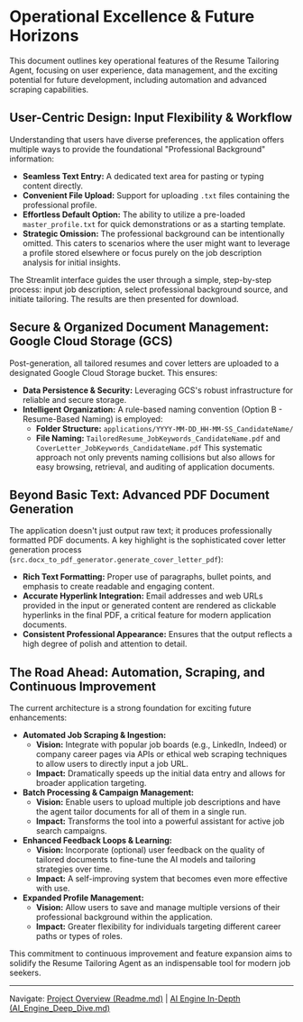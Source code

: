 # Operational Excellence & Future Horizons

This document outlines key operational features of the Resume Tailoring Agent, focusing on user experience, data management, and the exciting potential for future development, including automation and advanced scraping capabilities.

## User-Centric Design: Input Flexibility & Workflow

Understanding that users have diverse preferences, the application offers multiple ways to provide the foundational "Professional Background" information:

*   **Seamless Text Entry:** A dedicated text area for pasting or typing content directly.
*   **Convenient File Upload:** Support for uploading `.txt` files containing the professional profile.
*   **Effortless Default Option:** The ability to utilize a pre-loaded `master_profile.txt` for quick demonstrations or as a starting template.
*   **Strategic Omission:** The professional background can be intentionally omitted. This caters to scenarios where the user might want to leverage a profile stored elsewhere or focus purely on the job description analysis for initial insights.

The Streamlit interface guides the user through a simple, step-by-step process: input job description, select professional background source, and initiate tailoring. The results are then presented for download.

## Secure & Organized Document Management: Google Cloud Storage (GCS)

Post-generation, all tailored resumes and cover letters are uploaded to a designated Google Cloud Storage bucket. This ensures:

*   **Data Persistence & Security:** Leveraging GCS's robust infrastructure for reliable and secure storage.
*   **Intelligent Organization:** A rule-based naming convention (Option B - Resume-Based Naming) is employed:
    *   **Folder Structure:** `applications/YYYY-MM-DD_HH-MM-SS_CandidateName/`
    *   **File Naming:** `TailoredResume_JobKeywords_CandidateName.pdf` and `CoverLetter_JobKeywords_CandidateName.pdf`
    This systematic approach not only prevents naming collisions but also allows for easy browsing, retrieval, and auditing of application documents.

## Beyond Basic Text: Advanced PDF Document Generation

The application doesn't just output raw text; it produces professionally formatted PDF documents. A key highlight is the sophisticated cover letter generation process (`src.docx_to_pdf_generator.generate_cover_letter_pdf`):

*   **Rich Text Formatting:** Proper use of paragraphs, bullet points, and emphasis to create readable and engaging content.
*   **Accurate Hyperlink Integration:** Email addresses and web URLs provided in the input or generated content are rendered as clickable hyperlinks in the final PDF, a critical feature for modern application documents.
*   **Consistent Professional Appearance:** Ensures that the output reflects a high degree of polish and attention to detail.

## The Road Ahead: Automation, Scraping, and Continuous Improvement

The current architecture is a strong foundation for exciting future enhancements:

*   **Automated Job Scraping & Ingestion:**
    *   **Vision:** Integrate with popular job boards (e.g., LinkedIn, Indeed) or company career pages via APIs or ethical web scraping techniques to allow users to directly input a job URL.
    *   **Impact:** Dramatically speeds up the initial data entry and allows for broader application targeting.
*   **Batch Processing & Campaign Management:**
    *   **Vision:** Enable users to upload multiple job descriptions and have the agent tailor documents for all of them in a single run.
    *   **Impact:** Transforms the tool into a powerful assistant for active job search campaigns.
*   **Enhanced Feedback Loops & Learning:**
    *   **Vision:** Incorporate (optional) user feedback on the quality of tailored documents to fine-tune the AI models and tailoring strategies over time.
    *   **Impact:** A self-improving system that becomes even more effective with use.
*   **Expanded Profile Management:**
    *   **Vision:** Allow users to save and manage multiple versions of their professional background within the application.
    *   **Impact:** Greater flexibility for individuals targeting different career paths or types of roles.

This commitment to continuous improvement and feature expansion aims to solidify the Resume Tailoring Agent as an indispensable tool for modern job seekers.

---

Navigate: [Project Overview (Readme.md)](Readme.md) | [AI Engine In-Depth (AI_Engine_Deep_Dive.md)](AI_Engine_Deep_Dive.md) 